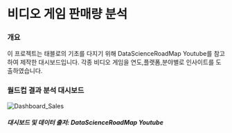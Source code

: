 # 비디오 게임 판매량 분석

### 개요
이 프로젝트는 태블로의 기초를 다지기 위해 DataScienceRoadMap Youtube를 참고하여 제작한 대시보드입니다.
각종 비디오 게임을 연도,플랫폼,분야별로 인사이트를 도출하였습니다.


### 월드컵 결과 분석 대시보드
![Dashboard_Sales](https://user-images.githubusercontent.com/109095108/235032491-767506d1-fc7d-424f-9071-ea144631e160.png)


##### 대시보드 및 데이터 출저: DataScienceRoadMap Youtube
